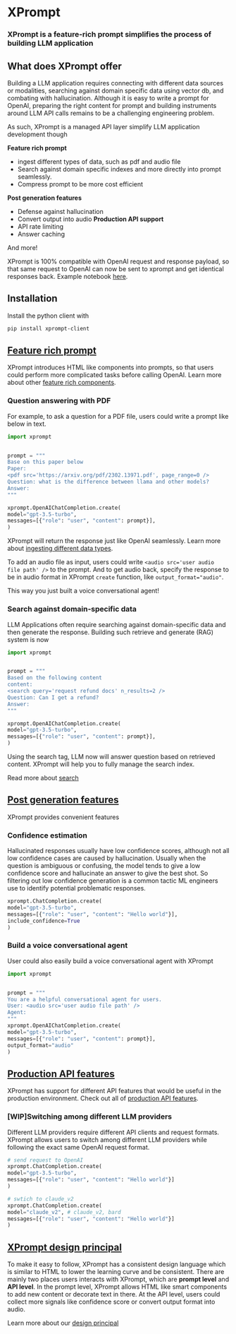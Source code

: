  # XPrompt


### XPrompt is a feature-rich prompt simplifies the process of building LLM application


## What does XPrompt offer


Building a LLM application requires connecting with different data sources or modalities, searching against domain specific data using vector db, and combating with hallucination. Although it is easy to write a prompt for OpenAI, preparing the right content for prompt and building instruments around LLM API calls remains to be a challenging engineering problem.


As such, XPrompt is a managed API layer simplify LLM application development though


**Feature rich prompt**
- ingest different types of data, such as pdf and audio file
- Search against domain specific indexes and more directly into prompt seamlessly.
- Compress prompt to be more cost efficient


**Post generation features**
- Defense against hallucination
- Convert output into audio
**Production API support**
- API rate limiting
- Answer caching

And more!


XPrompt is 100% compatible with OpenAI request and response payload, so that same request to OpenAI can now be sent to xprompt and get identical responses back. Example notebook [here](./example_notebooks/demo.ipynb).

## Installation
Install the python client with 
```sh
pip install xprompt-client
```

## [Feature rich prompt](./features/feature_rich_prompt.md)


XPrompt introduces HTML like components into prompts, so that users could perform more complicated tasks before calling OpenAI. Learn more about other [feature rich components](./features/feature_rich_prompt.md).


### Question answering with PDF
For example, to ask a question for a PDF file, users could write a prompt like below in text.

```python
import xprompt


prompt = """
Base on this paper below
Paper:
<pdf src='https://arxiv.org/pdf/2302.13971.pdf', page_range=0 />
Question: what is the difference between llama and other models?
Answer:
"""

xprompt.OpenAIChatCompletion.create(
model="gpt-3.5-turbo",
messages=[{"role": "user", "content": prompt}],
)
```


XPrompt will return the response just like OpenAI seamlessly.
Learn more about [ingesting different data types](./features/data_ingestion.md).




To add an audio file as input, users could write `<audio src='user audio file path' />` to the prompt. And to get audio back, specify the response to be in audio format in XPrompt `create` function, like `output_format="audio"`.


This way you just built a voice conversational agent!
### Search against domain-specific data
LLM Applications often require searching against domain-specific data and then generate the response. Building such retrieve and generate (RAG) system is now

```python
import xprompt


prompt = """
Based on the following content
content:
<search query='request refund docs' n_results=2 />
Question: Can I get a refund?
Answer:
"""

xprompt.OpenAIChatCompletion.create(
model="gpt-3.5-turbo",
messages=[{"role": "user", "content": prompt}],
)
```


Using the search tag, LLM now will answer question based on retrieved content. XPrompt will help you to fully manage the search index.


Read more about [search](./features/search.md)




## [Post generation features](./features/post_generation.md)
XPrompt provides convenient features
### Confidence estimation
Hallucinated responses usually have low confidence scores, although not all low confidence cases are caused by hallucination. Usually when the question is ambiguous or confusing, the model tends to give a low confidence score and hallucinate an answer to give the best shot. So filtering out low confidence generation is a common tactic ML engineers use to identify potential problematic responses.




```python
xprompt.ChatCompletion.create(
model="gpt-3.5-turbo",
messages=[{"role": "user", "content": "Hello world"}],
include_confidence=True
)
```


### Build a voice conversational agent


User could also easily build a voice conversational agent with XPrompt


```python
import xprompt


prompt = """
You are a helpful conversational agent for users.
User: <audio src='user audio file path' />
Agent:
"""
xprompt.OpenAIChatCompletion.create(
model="gpt-3.5-turbo",
messages=[{"role": "user", "content": prompt}],
output_format="audio"
)
```


## [Production API features](./features/post_generation.md)
XPrompt has support for different API features that would be useful in the production environment. Check out all of [production API features](./features/api_features.md).


### [WIP]Switching among different LLM providers
Different LLM providers require different API clients and request formats. XPrompt allows users to switch among different LLM providers while following the exact same OpenAI request format.


```python
# send request to OpenAI
xprompt.ChatCompletion.create(
model="gpt-3.5-turbo",
messages=[{"role": "user", "content": "Hello world"}]
)

# swtich to claude_v2
xprompt.ChatCompletion.create(
model="claude_v2", # claude_v2, bard
messages=[{"role": "user", "content": "Hello world"}]
)
```




## [XPrompt design principal](./features/xprompt_design_principal.md)
To make it easy to follow, XPrompt has a consistent design language which is similar to HTML to lower the learning curve and be consistent.
There are mainly two places users interacts with XPrompt, which are **prompt level** and **API level**.
In the prompt level, XPrompt allows HTML like smart components to add new content or decorate text in there.
At the API level, users could collect more signals like confidence score or convert output format into audio.


Learn more about our [design principal](./features/xprompt_design_principal.md)

